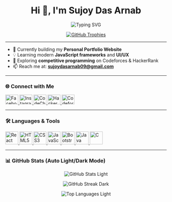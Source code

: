 <h1 align="center">Hi 👋, I'm Sujoy Das Arnab</h1>

<!-- Animated bio using SVG -->
<p align="center">
  <img src="https://readme-typing-svg.herokuapp.com?font=Fira+Code&size=24&duration=3000&pause=500&color=4F46E5&center=true&vCenter=true&width=435&lines=Frontend+Developer+%F0%9F%9A%80;Web+Enthusiast+from+Bangladesh+%F0%9F%87%A7%F0%9F%87%AD;Love+Clean+UI+%26+Coding+Challenges" alt="Typing SVG" />
</p>

<p align="center">
  <a href="https://github.com/sd-arnab">
    <img src="https://github-profile-trophy.vercel.app/?username=sd-arnab&theme=onedark&no-frame=true&row=1" alt="GitHub Trophies" />
  </a>
</p>

---

- 🔭 Currently building my **Personal Portfolio Website**
- 💡 Learning modern **JavaScript frameworks** and **UI/UX**
- 🎯 Exploring **competitive programming** on Codeforces & HackerRank
- 📫 Reach me at: **sujoydasarnab09@gmail.com**

---

### 🌐 Connect with Me

<p align="left">
  <a href="https://fb.com/sujoy das arnab" target="_blank">
    <img src="https://raw.githubusercontent.com/rahuldkjain/github-profile-readme-generator/master/src/images/icons/Social/facebook.svg" alt="Facebook" height="30" width="40" />
  </a>
  <a href="https://instagram.com/arnab__09" target="_blank">
    <img src="https://raw.githubusercontent.com/rahuldkjain/github-profile-readme-generator/master/src/images/icons/Social/instagram.svg" alt="Instagram" height="30" width="40" />
  </a>
  <a href="https://www.codechef.com/users/codewithearnab" target="_blank">
    <img src="https://cdn.jsdelivr.net/npm/simple-icons@3.1.0/icons/codechef.svg" alt="CodeChef" height="30" width="40" />
  </a>
  <a href="https://www.hackerrank.com/sujoy das arnab" target="_blank">
    <img src="https://raw.githubusercontent.com/rahuldkjain/github-profile-readme-generator/master/src/images/icons/Social/hackerrank.svg" alt="HackerRank" height="30" width="40" />
  </a>
  <a href="https://codeforces.com/profile/codewithe.arnab" target="_blank">
    <img src="https://raw.githubusercontent.com/rahuldkjain/github-profile-readme-generator/master/src/images/icons/Social/codeforces.svg" alt="Codeforces" height="30" width="40" />
  </a>
</p>

---

### 🛠️ Languages & Tools

<p align="left">
  <a href="https://reactjs.org" target="_blank" rel="noreferrer">
    <img src="https://cdn.jsdelivr.net/gh/devicons/devicon/icons/react/react-original.svg" alt="React" width="40" height="40" />
  </a>
  <a href="https://www.w3.org/html/" target="_blank" rel="noreferrer">
    <img src="https://cdn.jsdelivr.net/gh/devicons/devicon/icons/html5/html5-original.svg" alt="HTML5" width="40" height="40" />
  </a>
  <a href="https://www.w3schools.com/css/" target="_blank" rel="noreferrer">
    <img src="https://cdn.jsdelivr.net/gh/devicons/devicon/icons/css3/css3-original.svg" alt="CSS3" width="40" height="40" />
  </a>
  <a href="https://developer.mozilla.org/en-US/docs/Web/JavaScript" target="_blank" rel="noreferrer">
    <img src="https://cdn.jsdelivr.net/gh/devicons/devicon/icons/javascript/javascript-original.svg" alt="JavaScript" width="40" height="40" />
  </a>
  <a href="https://getbootstrap.com" target="_blank" rel="noreferrer">
    <img src="https://cdn.jsdelivr.net/gh/devicons/devicon/icons/bootstrap/bootstrap-original.svg" alt="Bootstrap" width="40" height="40" />
  </a>
  <a href="https://www.java.com" target="_blank" rel="noreferrer">
    <img src="https://cdn.jsdelivr.net/gh/devicons/devicon/icons/java/java-original.svg" alt="Java" width="40" height="40" />
  </a>
  <a href="https://www.cprogramming.com/" target="_blank" rel="noreferrer">
    <img src="https://cdn.jsdelivr.net/gh/devicons/devicon/icons/c/c-original.svg" alt="C" width="40" height="40" />
  </a>
</p>

---

### 📊 GitHub Stats (Auto Light/Dark Mode)

<p align="center">
  <img src="https://github-readme-stats.vercel.app/api?username=sd-arnab&show_icons=true&theme=default&locale=en" alt="GitHub Stats Light" />
</p>

<p align="center">
  <img src="https://github-readme-streak-stats.herokuapp.com/?user=sd-arnab&theme=dark" alt="GitHub Streak Dark" />
</p>

<p align="center">
  <img src="https://github-readme-stats.vercel.app/api/top-langs?username=sd-arnab&layout=compact&theme=default&locale=en" alt="Top Languages Light" />
</p>
